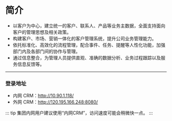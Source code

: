 # 简介

- 以客户为中心，建立统一的客户、联系人、产品等业务主数据，全面支持面向客户的管理思想及相关政策。
- 构建客户、市场、营销一体化的客户管理系统，提升公司业务管理能力。
- 依托标准化、高效化的流程管理，配合事件、任务、提醒等人性化功能，加强部门内及各部门间的协作与管理。
- 通过信息整合，为管理人员提供直观、准确的数据分析、业务过程跟踪以及服务信息反馈等。

---

### 登录地址

- 内网 CRM：<a href="http://10.90.1.118/" target="_blank">http://10.90.1.118/</a>
- 外网 CRM：<a href="http://120.195.166.248:8080/" target="_blank">http://120.195.166.248:8080/</a>

::: tip
集团内网用户建议使用“内网CRM”，访问速度可能会稍微快一点。
:::